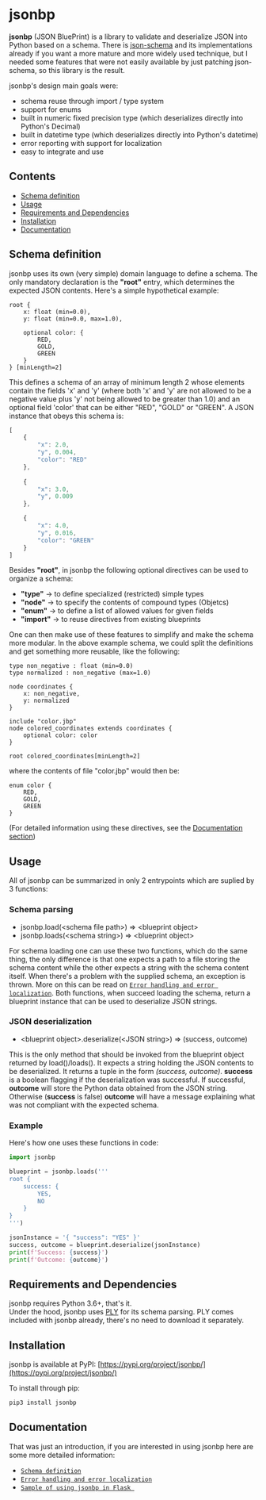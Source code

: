 
# jsonbp

**jsonbp** (JSON BluePrint) is a library to validate and deserialize JSON into Python based on a schema. There is [json-schema][json_schema] and its implementations already if you want a more mature and more widely used technique, but I needed some features that were not easily available by just patching json-schema, so this library is the result.

jsonbp's design main goals were:
- schema reuse through import / type system
- support for enums
- built in numeric fixed precision type (which deserializes directly into Python's Decimal)
- built in datetime type (which deserializes directly into Python's datetime)
- error reporting with support for localization
- easy to integrate and use

## Contents
 - [Schema definition](#schema-definition)
 - [Usage](#usage)
 - [Requirements and Dependencies](#requirements-and-dependencies)
 - [Installation](#installation)
 - [Documentation](#documentation)

## Schema definition

jsonbp uses its own (very simple) domain language to define a schema.
The only mandatory declaration is the **"root"** entry, which determines the expected JSON contents.
Here's a simple hypothetical example:

```
root {
	x: float (min=0.0),
	y: float (min=0.0, max=1.0),

	optional color: {
		RED,
		GOLD,
		GREEN
	}
} [minLength=2]
```

This defines a schema of an array of minimum length 2 whose elements contain the fields 'x' and 'y' (where both 'x' and 'y' are not allowed to be a negative value plus 'y' not being allowed to be greater than 1.0) and an optional field 'color' that can be either "RED", "GOLD" or "GREEN". A JSON instance that obeys this schema is:

```js
[
	{
		"x": 2.0,
		"y", 0.004,
		"color": "RED"
	},
	
	{
		"x": 3.0,
		"y", 0.009
	},

	{
		"x": 4.0,
		"y", 0.016,
		"color": "GREEN"
	}
]
```

Besides **"root"**, in jsonbp the following optional directives can be used to organize a schema:
- **"type"** -> to define specialized (restricted) simple types
- **"node"** -> to specify the contents of compound types (Objetcs)
- **"enum"** -> to define a list of allowed values for given fields
- **"import"** -> to reuse directives from existing blueprints

One can then make use of these features to simplify and make the schema more modular. In the above example schema, we could split the definitions and get something more reusable, like the following:

```
type non_negative : float (min=0.0)
type normalized : non_negative (max=1.0)

node coordinates {
	x: non_negative,
	y: normalized
}

include "color.jbp"
node colored_coordinates extends coordinates {
	optional color: color
}

root colored_coordinates[minLength=2]
```

where the contents of file "color.jbp" would then be:

```
enum color {
	RED,
	GOLD,
	GREEN
}
```

(For detailed information using these directives, see the [Documentation section](#documentation))

## Usage

All of jsonbp can be summarized in only 2 entrypoints which are suplied by 3 functions:

### Schema parsing

- jsonbp.load(\<schema file path>) => \<blueprint object>
- jsonbp.loads(\<schema string>) => \<blueprint object>

For schema loading one can use these two functions, which do the same thing, the only difference is that one expects a path to a file storing the schema content while the other expects a string with the schema content itself. When there's a problem with the supplied schema, an exception is thrown. More on this can be read on [`Error handling and error localization`](docs/error.md). Both functions, when succeed loading the schema, return a blueprint instance that can be used to deserialize JSON strings.

### JSON deserialization

- \<blueprint object>.deserialize(\<JSON string>) => (success, outcome)

This is the only method that should be invoked from the blueprint object returned by load()/loads(). It expects a string holding the JSON contents to be deserialized. It returns a tuple in the form *(success, outcome)*. **success** is a boolean flagging if the deserialization was successful. If successful, **outcome** will store the Python data obtained from the JSON string. Otherwise (**success** is false) **outcome** will have a message explaining what was not compliant with the expected schema.

### Example

Here's how one uses these functions in code:

```py
import jsonbp

blueprint = jsonbp.loads('''
root {
    success: {
        YES,
        NO
    }
}
''')

jsonInstance = '{ "success": "YES" }'
success, outcome = blueprint.deserialize(jsonInstance)
print(f'Success: {success}')
print(f'Outcome: {outcome}')
```

## Requirements and Dependencies

jsonbp requires Python 3.6+, that's it.  
Under the hood, jsonbp uses [PLY][ply] for its schema parsing. PLY comes included with jsonbp already, there's no need to download it separately.

## Installation

jsonbp is available at PyPI:  [https://pypi.org/project/jsonbp/](https://pypi.org/project/jsonbp/)

To install through pip:
```bash
pip3 install jsonbp
```

## Documentation

That was just an introduction, if you are interested in using jsonbp here are some more detailed information:
- [`Schema definition`](docs/schema.md)
- [`Error handling and error localization`](docs/error.md)
- [`Sample of using jsonbp in Flask `](https://github.com/vottini/sample-jsonbp-flask)

[//]: References
   [json_schema]: <https://json-schema.org/>
   [ply]: <https://www.dabeaz.com/ply/>
   
